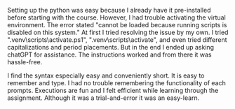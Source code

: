 Setting up the python was easy because I already have it pre-installed before starting with the course. However, I had trouble activating the virtual environment. The error stated "cannot be loaded because running scripts is disabled on this system." At first I tried resolving the issue by my own. I tried ".venv\scripts\activate.ps1", ".venv\scripts\activate", and even tried different capitalizations and period placements. But in the end I ended up asking chatGPT for assistance. The instructions worked and from there it was hassle-free.

I find the syntax especially easy and conveniently short. It is easy to remember and type. I had no trouble remembering the functionality of each prompts. Executions are fun and I felt efficient while learning through the assignment. Although it was a trial-and-error it was an easy-learn.